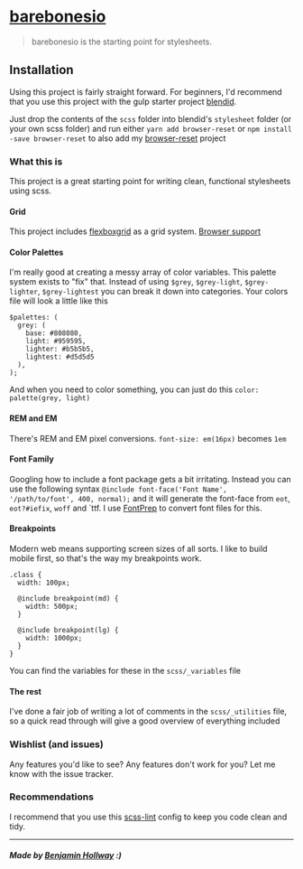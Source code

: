 # [barebonesio](http://barebones.io)

> barebonesio is the starting point for stylesheets.

## Installation
Using this project is fairly straight forward. For beginners, I'd recommend that you use this project with the gulp starter project [blendid](https://github.com/vigetlabs/blendid).

Just drop the contents of the `scss` folder into blendid's `stylesheet` folder (or your own scss folder) and run either `yarn add browser-reset` or `npm install -save browser-reset` to also add my [browser-reset](https://github.com/nothingrandom/browser-reset) project

### What this is
This project is a great starting point for writing clean, functional stylesheets using scss.

#### Grid
This project includes [flexboxgrid](flexboxgrid.com) as a grid system. [Browser support](https://caniuse.com/#search=flexbox)

#### Color Palettes
I'm really good at creating a messy array of color variables. This palette system exists to "fix" that. Instead of using `$grey`, `$grey-light`, `$grey-lighter`, `$grey-lightest` you can break it down into categories. Your colors file will look a little like this

```
$palettes: (
  grey: (
    base: #808080,
    light: #959595,
    lighter: #b5b5b5,
    lightest: #d5d5d5
  ),
);
```

And when you need to color something, you can just do this `color: palette(grey, light)`

#### REM and EM
There's REM and EM pixel conversions. `font-size: em(16px)` becomes `1em`

#### Font Family
Googling how to include a font package gets a bit irritating. Instead you can use the following syntax `@include font-face('Font Name', '/path/to/font', 400, normal);` and it will generate the font-face from `eot`, `eot?#iefix`, `woff` and `ttf. I use [FontPrep](https://github.com/briangonzalez/fontprep) to convert font files for this.

#### Breakpoints
Modern web means supporting screen sizes of all sorts. I like to build mobile first, so that's the way my breakpoints work.

```
.class {
  width: 100px;

  @include breakpoint(md) {
    width: 500px;
  }

  @include breakpoint(lg) {
    width: 1000px;
  }
}
```

You can find the variables for these in the `scss/_variables` file

#### The rest
I've done a fair job of writing a lot of comments in the `scss/_utilities` file, so a quick read through will give a good overview of everything included


### Wishlist (and issues)
Any features you'd like to see? Any features don't work for you? Let me know with the issue tracker.

### Recommendations

I recommend that you use this [scss-lint](https://github.com/nothingrandom/scss-lint-default.yml) config to keep you code clean and tidy.

----------

##### _Made by [Benjamin Hollway](http://nothingrandom.com) :)_
